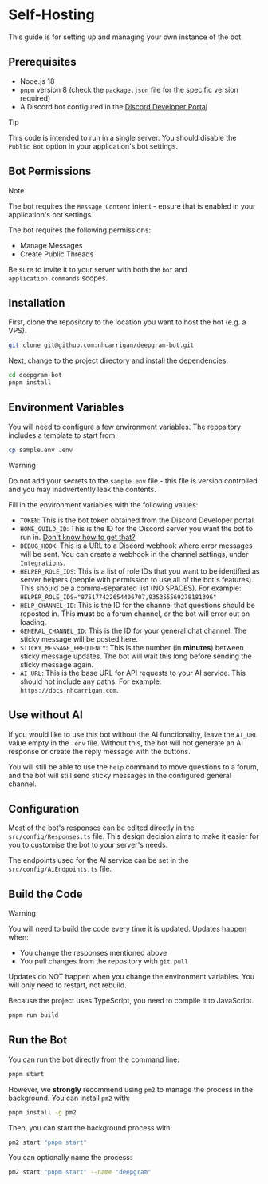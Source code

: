 # Self-Hosting

This guide is for setting up and managing your own instance of the bot.

## Prerequisites

- Node.js 18
- `pnpm` version 8 (check the `package.json` file for the specific version required)
- A Discord bot configured in the [Discord Developer Portal](https://discord.com/developers/applications)

> [!TIP]
> This code is intended to run in a single server. You should disable the `Public Bot` option in your application's bot settings.

## Bot Permissions

> [!NOTE]
> The bot requires the `Message Content` intent - ensure that is enabled in your application's bot settings.

The bot requires the following permissions:

- Manage Messages
- Create Public Threads

Be sure to invite it to your server with both the `bot` and `application.commands` scopes.

## Installation

First, clone the repository to the location you want to host the bot (e.g. a VPS).

```bash
git clone git@github.com:nhcarrigan/deepgram-bot.git
```

Next, change to the project directory and install the dependencies.

```bash
cd deepgram-bot
pnpm install
```

## Environment Variables

You will need to configure a few environment variables. The repository includes a template to start from:

```bash
cp sample.env .env
```

> [!WARNING]
> Do not add your secrets to the `sample.env` file - this file is version controlled and you may inadvertently leak the contents.

Fill in the environment variables with the following values:

- `TOKEN`: This is the bot token obtained from the Discord Developer portal.
- `HOME_GUILD_ID`: This is the ID for the Discord server you want the bot to run in. [Don't know how to get that?](https://dis.gd/findid)
- `DEBUG_HOOK`: This is a URL to a Discord webhook where error messages will be sent. You can create a webhook in the channel settings, under `Integrations`.
- `HELPER_ROLE_IDS`: This is a list of role IDs that you want to be identified as server helpers (people with permission to use all of the bot's features). This should be a comma-separated list (NO SPACES). For example: `HELPER_ROLE_IDS="875177422654406707,935355569278181396"`
- `HELP_CHANNEL_ID`: This is the ID for the channel that questions should be reposted in. This **must** be a forum channel, or the bot will error out on loading.
- `GENERAL_CHANNEL_ID`: This is the ID for your general chat channel. The sticky message will be posted here.
- `STICKY_MESSAGE_FREQUENCY`: This is the number (in **minutes**) between sticky message updates. The bot will wait this long before sending the sticky message again.
- `AI_URL`: This is the base URL for API requests to your AI service. This should not include any paths. For example: `https://docs.nhcarrigan.com`.

## Use without AI

If you would like to use this bot without the AI functionality, leave the `AI_URL` value empty in the `.env` file. Without this, the bot will not generate an AI response or create the reply message with the buttons.

You will still be able to use the `help` command to move questions to a forum, and the bot will still send sticky messages in the configured general channel.

## Configuration

Most of the bot's responses can be edited directly in the `src/config/Responses.ts` file. This design decision aims to make it easier for you to customise the bot to your server's needs.

The endpoints used for the AI service can be set in the `src/config/AiEndpoints.ts` file.

## Build the Code

> [!WARNING]
> You will need to build the code every time it is updated. Updates happen when:
>
> - You change the responses mentioned above
> - You pull changes from the repository with `git pull`
>
> Updates do NOT happen when you change the environment variables. You will only need to restart, not rebuild.

Because the project uses TypeScript, you need to compile it to JavaScript.

```bash
pnpm run build
```

## Run the Bot

You can run the bot directly from the command line:

```bash
pnpm start
```

However, we **strongly** recommend using `pm2` to manage the process in the background. You can install `pm2` with:

```bash
pnpm install -g pm2
```

Then, you can start the background process with:

```bash
pm2 start "pnpm start"
```

You can optionally name the process:

```bash
pm2 start "pnpm start" --name "deepgram"
```
